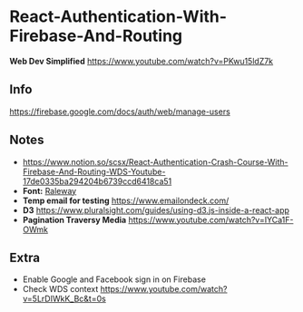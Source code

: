 # React-Authentication-With-Firebase-And-Routing
**Web Dev Simplified**
https://www.youtube.com/watch?v=PKwu15ldZ7k
## Info
https://firebase.google.com/docs/auth/web/manage-users
## Notes
- https://www.notion.so/scsx/React-Authentication-Crash-Course-With-Firebase-And-Routing-WDS-Youtube-17de0335ba294204b6739ccd6418ca51
- **Font:** [Raleway](https://fonts.google.com/specimen/Raleway)
- **Temp email for testing** https://www.emailondeck.com/ 
- **D3** https://www.pluralsight.com/guides/using-d3.js-inside-a-react-app
- **Pagination Traversy Media** https://www.youtube.com/watch?v=IYCa1F-OWmk
## Extra
- Enable Google and Facebook sign in on Firebase
- Check WDS context https://www.youtube.com/watch?v=5LrDIWkK_Bc&t=0s